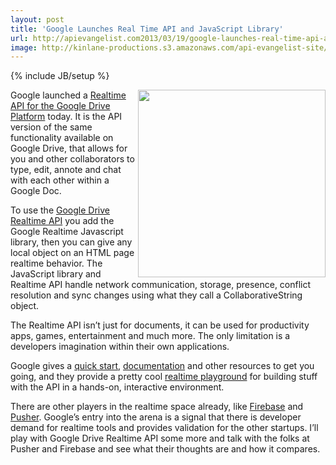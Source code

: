 ```yaml
---
layout: post
title: 'Google Launches Real Time API and JavaScript Library'
url: http://apievangelist.com2013/03/19/google-launches-real-time-api-and-javascript-library/
image: http://kinlane-productions.s3.amazonaws.com/api-evangelist-site/blog/google-real-time-api-playground.png
---
```

{% include JB/setup %}
<p>
     <a href="https://developers.google.com/drive/realtime/" target="_blank"><img src="https://s3.amazonaws.com/kinlane-productions/google-realtime/google-real-time-api-playground.png"  width="300" align="right" /></a>
</p>
<p>
     Google launched a <a href="http://googledevelopers.blogspot.com/2013/03/build-collaborative-apps-with-google.html">Realtime API for the Google Drive Platform</a> today. It is the API version of the same functionality available on Google Drive, that allows for you and other collaborators to type, edit, annote and chat with each other within a Google Doc.
</p>
<p>
     To use the <a href="https://developers.google.com/drive/realtime/" target="_blank">Google Drive Realtime API</a> you add the Google Realtime Javascript library, then you can give any local object on an HTML page realtime behavior. The JavaScript library and Realtime API handle network communication, storage, presence, conflict resolution and sync changes using what they call a CollaborativeString object.
</p>
<p>
     The Realtime API isn’t just for documents, it can be used for productivity apps, games, entertainment and much more. The only limitation is a developers imagination within their own applications.
</p>
<p>
     Google gives a <a href="https://developers.google.com/drive/realtime/realtime-quickstart">quick start</a>, <a href="https://developers.google.com/drive/realtime/reference/">documentation</a> and other resources to get you going, and they provide a pretty cool <a href="https://realtimeplayground.appspot.com/">realtime playground</a> for building stuff with the API in a hands-on, interactive environment.
</p>
<p>
     There are other players in the realtime space already, like <a href="https://www.firebase.com/">Firebase</a> and <a href="http://pusher.com/">Pusher</a>. Google’s entry into the arena is a signal that there is developer demand for realtime tools and provides validation for the other startups. I’ll play with Google Drive Realtime API some more and talk with the folks at Pusher and Firebase and see what their thoughts are and how it compares.
</p>
